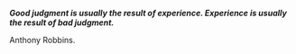 _**Good judgment is usually the result of experience. Experience is usually the result of bad judgment.**_

Anthony Robbins.
